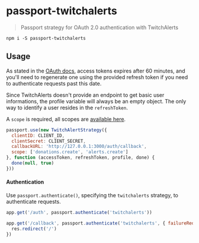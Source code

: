# passport-twitchalerts

> Passport strategy for OAuth 2.0 authentication with TwitchAlerts

    npm i -S passport-twitchalerts

## Usage

As stated in the [OAuth docs](https://twitchalerts.readme.io/docs/oauth-2), access tokens expires after 60 minutes,
and you'll need to regenerate one using the provided refresh token if you need to authenticate requests past this date.

Since TwitchAlerts doesn't provide an endpoint to get basic user informations, the profile variable will always be an empty object. The only way to identify a user resides in the `refreshToken`.

A `scope` is required, all scopes are [available here](https://twitchalerts.readme.io/docs/scopes).

```js
passport.use(new TwitchAlertStrategy({
  clientID: CLIENT_ID,
  clientSecret: CLIENT_SECRET,
  callbackURL: 'http://127.0.0.1:3000/auth/callback',
  scope: ['donations.create', 'alerts.create']
}, function (accessToken, refreshToken, profile, done) {
  done(null, true)
}))
```

#### Authentication

Use `passport.authenticate()`, specifying the `twitchalerts` strategy, to authenticate requests.

```js
app.get('/auth', passport.authenticate('twitchalerts'))

app.get('/callback', passport.authenticate('twitchalerts', { failureRedirect: '/' }), function (req, res) {
  res.redirect('/')
})
```
